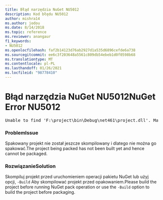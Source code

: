 ```yaml
---
title: Błąd narzędzia NuGet NU5012
description: Kod błędu NU5012
author: mishra14
ms.author: jodou
ms.date: 8/14/2018
ms.topic: reference
ms.reviewer: anangaur
f1_keywords:
- NU5012
ms.openlocfilehash: faf2b14123d76ab2927d1a535d6896cefde6a738
ms.sourcegitcommit: ee6c3f203648a5561c809db54ebeb1d0f0598b68
ms.translationtype: MT
ms.contentlocale: pl-PL
ms.lasthandoff: 01/26/2021
ms.locfileid: "98778410"
---
```

# <a name="nuget-error-nu5012"></a><span data-ttu-id="44513-103">Błąd narzędzia NuGet NU5012</span><span class="sxs-lookup"><span data-stu-id="44513-103">NuGet Error NU5012</span></span>
<pre>Unable to find 'F:\project\bin\Debug\net461\project.dll'. Make sure the project has been built.</pre>

### <a name="issue"></a><span data-ttu-id="44513-104">Problem</span><span class="sxs-lookup"><span data-stu-id="44513-104">Issue</span></span>

<span data-ttu-id="44513-105">Spakowany projekt nie został jeszcze skompilowany i dlatego nie można go spakować.</span><span class="sxs-lookup"><span data-stu-id="44513-105">The project being packed has not been built yet and hence cannot be packaged.</span></span>


### <a name="solution"></a><span data-ttu-id="44513-106">Rozwiązanie</span><span class="sxs-lookup"><span data-stu-id="44513-106">Solution</span></span>

<span data-ttu-id="44513-107">Skompiluj projekt przed uruchomieniem operacji pakietu NuGet lub użyj opcji, `-Build` Aby skompilować projekt przed opakowaniem.</span><span class="sxs-lookup"><span data-stu-id="44513-107">Please build the project before running NuGet pack operation or use the `-Build` option to build the project before packaging.</span></span>

